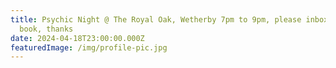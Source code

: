 ```yaml
---
title: Psychic Night @ The Royal Oak, Wetherby 7pm to 9pm, please inbox me to
  book, thanks
date: 2024-04-18T23:00:00.000Z
featuredImage: /img/profile-pic.jpg
---
```

